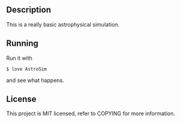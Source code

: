 Description
-----------
This is a really basic astrophysical simulation.

Running
-------
Run it with

	$ love AstroSim

and see what happens.

License
-------
This project is MIT licensed, refer to COPYING for more information.
